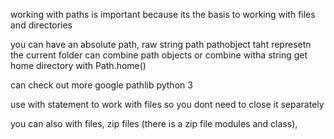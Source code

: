working with paths is important because its the basis to working with files and directories 

you can have an absolute path, raw string path
pathobject taht represetn the current folder
can combine path objects or combine witha  string
get home directory with Path.home()

can check out  more google pathlib python 3

use with statement to work with files so you dont need to close it separately

you can also with files, zip files (there is a zip file modules and class), 
